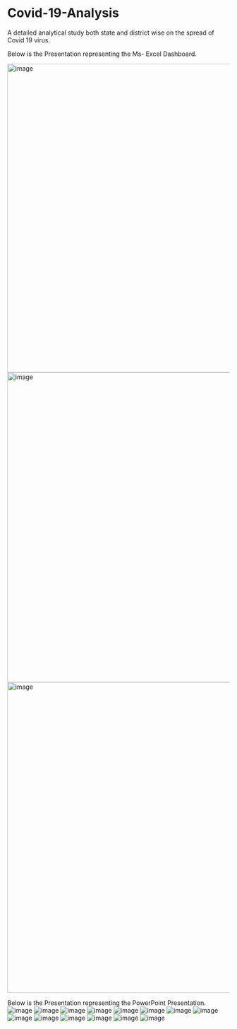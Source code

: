 # Covid-19-Analysis
A detailed analytical study both state and district wise on the spread of Covid 19 virus.

Below is the Presentation representing the Ms- Excel Dashboard.

<img width="698" alt="image" src="https://user-images.githubusercontent.com/103814002/193466986-efcc5580-464e-49f7-bcba-2d16503dc50e.png">
<img width="701" alt="image" src="https://user-images.githubusercontent.com/103814002/193467073-91394606-deff-4367-a7de-d401ac6f1bbd.png">
<img width="703" alt="image" src="https://user-images.githubusercontent.com/103814002/193467092-92b93dbe-c9f9-4ccb-bdcb-10f63e1a5ce9.png">

Below is the Presentation representing the PowerPoint Presentation.
![image](https://user-images.githubusercontent.com/103814002/193467130-ad861f51-a33a-4d02-a477-7da1117922cb.png)
![image](https://user-images.githubusercontent.com/103814002/193467145-461675d4-f7b8-4801-b7b6-bb0eb368cf1b.png)
![image](https://user-images.githubusercontent.com/103814002/193467158-414e1d3e-a479-4121-8d66-62be56fcfc79.png)
![image](https://user-images.githubusercontent.com/103814002/193467160-e91286e2-ab0c-4aee-a1d1-17926532e591.png)
![image](https://user-images.githubusercontent.com/103814002/193467165-2b6579b8-9c53-4a64-97e4-cd5d8a6acd8a.png)
![image](https://user-images.githubusercontent.com/103814002/193467170-718e250e-1600-48bc-9923-7e33abaa2361.png)
![image](https://user-images.githubusercontent.com/103814002/193467174-fa747185-9529-4def-bad1-556ebcb920b4.png)
![image](https://user-images.githubusercontent.com/103814002/193467179-d5127f1a-ad69-4120-82ec-cdc0c9a2fc7b.png)
![image](https://user-images.githubusercontent.com/103814002/193467182-fb7be43a-b992-450b-b9e2-e6a94b14dfd7.png)
![image](https://user-images.githubusercontent.com/103814002/193467185-cbafc993-f966-4280-8034-1888b237d93f.png)
![image](https://user-images.githubusercontent.com/103814002/193467189-ef2f7314-dc3d-4c68-906a-54c00a40f68f.png)
![image](https://user-images.githubusercontent.com/103814002/193467195-c832bcf7-6fd2-49f1-8273-cebaa30d8c48.png)
![image](https://user-images.githubusercontent.com/103814002/193467200-2424747d-9dc6-4213-952d-3696d6cfff06.png)
![image](https://user-images.githubusercontent.com/103814002/193467205-0741fd47-c1ae-4637-b41e-f12cb72417a4.png)
